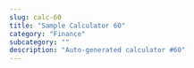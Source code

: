 ```yaml
---
slug: calc-60
title: "Sample Calculator 60"
category: "Finance"
subcategory: ""
description: "Auto-generated calculator #60"
---
```


